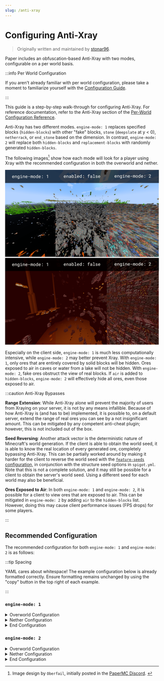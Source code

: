 ```yaml
---
slug: /anti-xray
---
```


# Configuring Anti-Xray

> Originally written and maintained by [stonar96](https://github.com/stonar96).

Paper includes an obfuscation-based Anti-Xray with two modes, configurable on a per world basis.

:::info Per World Configuration

If you aren't already familiar with per world configuration, please take a moment to familiarize
yourself with the [Configuration Guide](configuration.md).

:::

This guide is a step-by-step walk-through for configuring Anti-Xray. For reference documentation,
refer to the Anti-Xray section of the
[Per-World Configuration Reference](../reference/world-configuration.md#anti-xray).

Anti-Xray has two different modes. `engine-mode: 1` replaces specified blocks (`hidden-blocks`) with
other "fake" blocks, `stone` (`deepslate` at y < 0), `netherrack`, or `end_stone` based on the
dimension. In contrast, `engine-mode: 2` will replace both `hidden-blocks` and `replacement-blocks`
with randomly generated `hidden-blocks`.

The following images[^1] show how each mode will look for a player using Xray with the recommended
configuration in both the overworld and nether.

[^1]:
    Image design by `Oberfail`, initially posted in the
    [PaperMC Discord](https://discord.gg/papermc). ​

![Overworld Anti-Xray Comparison](assets/anti-xray-overworld.png)
![Nether Anti-Xray Comparison](assets/anti-xray-nether.png)

Especially on the client side, `engine-mode: 1` is much less computationally intensive, while
`engine-mode: 2` may better prevent Xray. With `engine-mode: 1`, only ores that are entirely covered
by solid blocks will be hidden. Ores exposed to air in caves or water from a lake will not be
hidden. With `engine-mode: 2`, fake ores obstruct the view of real blocks. If `air` is added to
`hidden-blocks`, `engine-mode: 2` will effectively hide all ores, even those exposed to air.

:::caution Anti-Xray Bypasses

**Range Extension**: While Anti-Xray alone will prevent the majority of users from Xraying on your
server, it is not by any means infallible. Because of how Anti-Xray is (and has to be) implemented,
it is possible to, on a default server, extend the range of real ores you can see by a not
insignificant amount. This can be mitigated by any competent anti-cheat plugin; however, this is not
included out of the box.

**Seed Reversing**: Another attack vector is the deterministic nature of Minecraft's world
generation. If the client is able to obtain the world seed, it is able to know the real location of
every generated ore, completely bypassing Anti-Xray. This can be partially worked around by making
it harder for the client to reverse the world seed with the
[`feature-seeds` configuration](../reference/world-configuration.md#feature-seeds), in conjunction
with the structure seed options in `spigot.yml`. Note that this is not a complete solution, and it
may still be possible for a client to obtain the server's world seed. Using a different seed for
each world may also be beneficial.

**Ores Exposed to Air**: In both `engine-mode: 1` and `engine-mode: 2`, it is possible for a client
to view ores that are exposed to air. This can be mitigated in `engine-mode: 2` by adding `air` to
the `hidden-blocks` list. However, doing this may cause client performance issues (FPS drops) for
some players.

:::

## Recommended Configuration

The recommended configuration for both `engine-mode: 1` and `engine-mode: 2` is as follows:

:::tip Spacing

YAML cares about whitespace! The example configuration below is already formatted correctly. Ensure
formatting remains unchanged by using the "copy" button in the top right of each example.

:::

### `engine-mode: 1`

<details>
  <summary>Overworld Configuration</summary>

Replace the existing `anticheat.anti-xray` block in `paper-world-defaults.yml` with the following:

<!-- prettier-ignore -->
```yaml title="paper-world-defaults.yml"
anticheat:
  anti-xray:
    enabled: true
    engine-mode: 1
    hidden-blocks:
    # There's no chance to hide dungeon chests as they are entirely surrounded by air, but buried treasures will be hidden.
    - chest
    - coal_ore
    - deepslate_coal_ore
    - copper_ore
    - deepslate_copper_ore
    - raw_copper_block
    - diamond_ore
    - deepslate_diamond_ore
    - emerald_ore
    - deepslate_emerald_ore
    - gold_ore
    - deepslate_gold_ore
    - iron_ore
    - deepslate_iron_ore
    - raw_iron_block
    - lapis_ore
    - deepslate_lapis_ore
    - redstone_ore
    - deepslate_redstone_ore
    lava-obscures: false
    # As of 1.18 some ores are generated much higher.
    # Please adjust the max-block-height setting at your own discretion.
    # https://minecraft.fandom.com/wiki/Ore might be helpful.
    max-block-height: 64
    replacement-blocks:
    # The replacement-blocks list is not used in engine-mode: 1. Changing this will have no effect.
    - stone
    - oak_planks
    - deepslate
    update-radius: 2
    use-permission: false
```

</details>

<details>
  <summary>Nether Configuration</summary>

Copy and paste into your `paper-world.yml` within your nether world folder. See the
[Configuration Guide](configuration.md) for more information.

<!-- prettier-ignore -->
```yml title="world_nether/paper-world.yml"
anticheat:
  anti-xray:
    enabled: true
    engine-mode: 1
    hidden-blocks:
    - ancient_debris
    - nether_gold_ore
    - nether_quartz_ore
    lava-obscures: false
    max-block-height: 128
    replacement-blocks: []
    update-radius: 2
    use-permission: false
```

</details>

<details>
  <summary>End Configuration</summary>

Copy and paste into your `paper-world.yml` within your end world folder. See the
[Configuration Guide](configuration.md) for more information.

<!-- prettier-ignore -->
```yml title="world_the_end/paper-world.yml"
anticheat:
  anti-xray:
    enabled: false
```

</details>

### `engine-mode: 2`

<details>
  <summary>Overworld Configuration</summary>

Replace the existing `anticheat.anti-xray` block in `paper-world-defaults.yml` with the following:

<!-- prettier-ignore -->
```yaml title="paper-world-defaults.yml"
anticheat:
  anti-xray:
    enabled: true
    engine-mode: 2
    hidden-blocks:
    # You can add air here such that many holes are generated.
    # This works well against cave finders but may cause client FPS drops for all players.
    - air
    - copper_ore
    - deepslate_copper_ore
    - raw_copper_block
    - diamond_ore
    - deepslate_diamond_ore
    - gold_ore
    - deepslate_gold_ore
    - iron_ore
    - deepslate_iron_ore
    - raw_iron_block
    - lapis_ore
    - deepslate_lapis_ore
    - redstone_ore
    - deepslate_redstone_ore
    lava-obscures: false
    # As of 1.18 some ores are generated much higher.
    # Please adjust the max-block-height setting at your own discretion.
    # https://minecraft.fandom.com/wiki/Ore might be helpful.
    max-block-height: 64
    replacement-blocks:
    # Chest is a tile entity and can't be added to hidden-blocks in engine-mode: 2.
    # But adding chest here will hide buried treasures, if max-block-height is increased.
    - chest
    - amethyst_block
    - andesite
    - budding_amethyst
    - calcite
    - coal_ore
    - deepslate_coal_ore
    - deepslate
    - diorite
    - dirt
    - emerald_ore
    - deepslate_emerald_ore
    - granite
    - gravel
    - oak_planks
    - smooth_basalt
    - stone
    - tuff
    update-radius: 2
    use-permission: false
```

</details>

<details>
  <summary>Nether Configuration</summary>

Copy and paste into your `paper-world.yml` within your nether world folder. See the
[Configuration Guide](configuration.md) for more information.

<!-- prettier-ignore -->
```yml title="world_nether/paper-world.yml"
anticheat:
  anti-xray:
    enabled: true
    engine-mode: 2
    hidden-blocks:
    # See note about air and possible client performance issues above.
    - air
    - ancient_debris
    - bone_block
    - glowstone
    - magma_block
    - nether_bricks
    - nether_gold_ore
    - nether_quartz_ore
    - polished_blackstone_bricks
    max-block-height: 128
    replacement-blocks:
    - basalt
    - blackstone
    - gravel
    - netherrack
    - soul_sand
    - soul_soil
    update-radius: 2
    use-permission: false
```

</details>

<details>
  <summary>End Configuration</summary>

Copy and paste into your `paper-world.yml` within your end world folder. See the
[Configuration Guide](configuration.md) for more information.

<!-- prettier-ignore -->
```yml title="world_the_end/paper-world.yml"
anticheat:
  anti-xray:
    enabled: false
```

</details>
